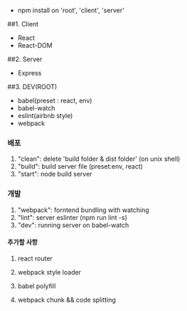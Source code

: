 * npm install on 'root', 'client', 'server'

##1. Client
* React
* React-DOM

##2. Server
* Express

##3. DEV(ROOT)
* babel(preset : react, env)
* babel-watch
* eslint(airbnb style)
* webpack

### 배포
1. "clean": delete 'build folder & dist folder' (on unix shell)
2. "build": build server file (preset:env, react)
3. "start": node build server

### 개발
1. "webpack": forntend bundling with watching
2. "lint": server eslinter (npm run lint -s)
3. "dev": running server on babel-watch

#### 추가할 사항
1. react router
2. webpack style loader

3. babel polyfill
4. webpack chunk && code splitting